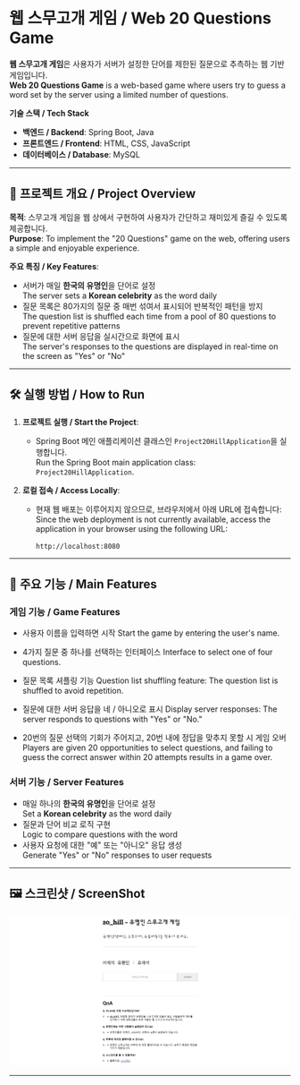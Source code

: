 # 웹 스무고개 게임 / Web 20 Questions Game

**웹 스무고개 게임**은 사용자가 서버가 설정한 단어를 제한된 질문으로 추측하는 웹 기반 게임입니다.  
**Web 20 Questions Game** is a web-based game where users try to guess a word set by the server using a limited number of questions.

 **기술 스택 / Tech Stack**

- **백엔드 / Backend**: Spring Boot, Java
- **프론트엔드 / Frontend**: HTML, CSS, JavaScript
- **데이터베이스 / Database**: MySQL

---

## 🎯 프로젝트 개요 / Project Overview

**목적**: 스무고개 게임을 웹 상에서 구현하여 사용자가 간단하고 재미있게 즐길 수 있도록 제공합니다.  
**Purpose**: To implement the "20 Questions" game on the web, offering users a simple and enjoyable experience.

**주요 특징 / Key Features**:
- 서버가 매일 **한국의 유명인**을 단어로 설정  
  The server sets a **Korean celebrity** as the word daily
- 질문 목록은 80가지의 질문 중 매번 섞여서 표시되어 반복적인 패턴을 방지  
  The question list is shuffled each time from a pool of 80 questions to prevent repetitive patterns
- 질문에 대한 서버 응답을 실시간으로 화면에 표시  
  The server's responses to the questions are displayed in real-time on the screen as "Yes" or "No"

---

## 🛠️ 실행 방법 / How to Run

1. **프로젝트 실행 / Start the Project**:
   - Spring Boot 메인 애플리케이션 클래스인 `Project20HillApplication`을 실행합니다.  
     Run the Spring Boot main application class: `Project20HillApplication`.

2. **로컬 접속 / Access Locally**:
   - 현재 웹 배포는 이루어지지 않으므로, 브라우저에서 아래 URL에 접속합니다:  
     Since the web deployment is not currently available, access the application in your browser using the following URL:
     ```plaintext
     http://localhost:8080
     ```
---

## 🚀 주요 기능 / Main Features

### 게임 기능 / Game Features
 - 사용자 이름을 입력하면 시작
   Start the game by entering the user's name.

 - 4가지 질문 중 하나를 선택하는 인터페이스
   Interface to select one of four questions.

 - 질문 목록 셔플링 기능
   Question list shuffling feature: The question list is shuffled to avoid repetition.

 - 질문에 대한 서버 응답을 네 / 아니오로 표시
   Display server responses: The server responds to questions with "Yes" or "No."

 - 20번의 질문 선택의 기회가 주어지고, 20번 내에 정답을 맞추지 못할 시 게임 오버
   Players are given 20 opportunities to select questions, and failing to guess the correct answer within 20 attempts results in a game over.

### 서버 기능 / Server Features
- 매일 하나의 **한국의 유명인**을 단어로 설정  
  Set a **Korean celebrity** as the word daily
- 질문과 단어 비교 로직 구현  
  Logic to compare questions with the word
- 사용자 요청에 대한 "예" 또는 "아니오" 응답 생성  
  Generate "Yes" or "No" responses to user requests

---

## 🖼️ 스크린샷 / ScreenShot

![index](ScreenShot/index.png)

---
